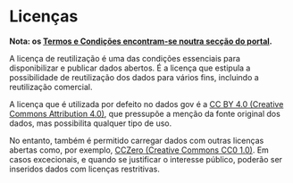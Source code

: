 # Licenças

**Nota: os [Termos e Condições encontram-se noutra secção do portal](/pt/pages/faqs/terms/).**

A licença de reutilização é uma das condições essenciais para disponibilizar e publicar dados abertos. É a licença que estipula a possibilidade de reutilização dos dados para vários fins, incluindo a reutilização comercial.

A licença que é utilizada por defeito no dados gov é a [CC BY 4.0 (Creative Commons Attribution 4.0)](https://creativecommons.org/licenses/by/4.0/legalcode "CC BY 4.0"), que pressupõe a menção da fonte original dos dados, mas possibilita qualquer tipo de uso. 

No entanto, também é permitido carregar dados com outras licenças abertas como, por exemplo, [CCZero (Creative Commons CC0 1.0)](https://creativecommons.org/publicdomain/zero/1.0/legalcode "CCZero"). Em casos excecionais, e quando se justificar o interesse público, poderão ser inseridos dados com licenças restritivas.

